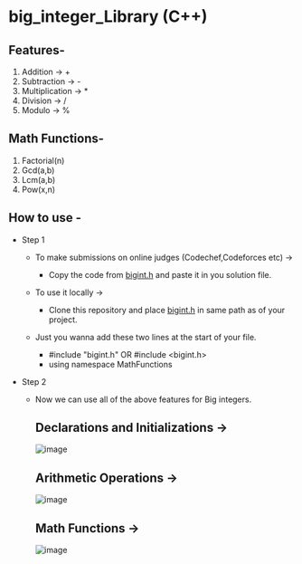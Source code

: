 # big_integer_Library (C++)

## Features-

 1) Addition -> +
 2) Subtraction -> -
 3) Multiplication -> *
 4) Division -> /
 5) Modulo -> %


## Math Functions-
 
 1) Factorial(n)
 2) Gcd(a,b)
 3) Lcm(a,b)
 4) Pow(x,n)
 
 
## How to use -

* Step 1
    * To make submissions on online judges (Codechef,Codeforces etc) ->
    
      * Copy the code from [bigint.h](https://github.com/AryanBansal21/big_integer_Library/blob/main/bigint.h) and paste it in you solution file.
      
    * To use it locally ->
    
      * Clone this repository and place [bigint.h](https://github.com/AryanBansal21/big_integer_Library/blob/main/bigint.h) in same path as of your project.
     
     * Just you wanna add these two lines at the start of your file.
     
       * #include "bigint.h" OR #include <bigint.h>
       * using namespace MathFunctions
    
* Step 2

  * Now we can use all of the above features for Big integers.
  
    ## Declarations and Initializations ->
    
    ![image](https://user-images.githubusercontent.com/79042363/176439221-cb34c022-149e-46bf-8504-79ce272d772d.png)
    
    ## Arithmetic Operations ->
    
    ![image](https://user-images.githubusercontent.com/79042363/176439965-1570f369-33c5-4b21-9e9a-03324934fee4.png)
    
    ## Math Functions ->
    
    ![image](https://user-images.githubusercontent.com/79042363/176440438-1c042aa9-5e3c-436e-ba07-c85877cc0a3d.png)



     
     
    
    
      



